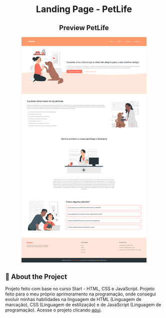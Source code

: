 <h1 align="center" style="font-weight: bold;">Landing Page - PetLife</h1>

<h2 align="center"> Preview PetLife</h2>

<p align="center">
    <img src="/images/landing-page.png" alt="Page Layout" width="400px">
</p>

<h2>📌 About the Project</h2>

<p> Projeto feito com base no curso Start - HTML, CSS e JavaScript. Projeto feito para o meu próprio aprimoramento na programação, onde consegui evoluir minhas habilidades na linguagem de HTML (Linguagem de marcação), CSS (Linguagem de estilização) e de JavaScript (Linguagem de programação). Acesse o projeto clicando <a href="https://uhwdev.github.io/petlife.github.io/">aqui</a>.</p>
